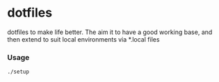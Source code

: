 dotfiles
========

dotfiles to make life better. The aim it to have a good working base, and then extend to suit local environments via *.local files

### Usage

`./setup`
